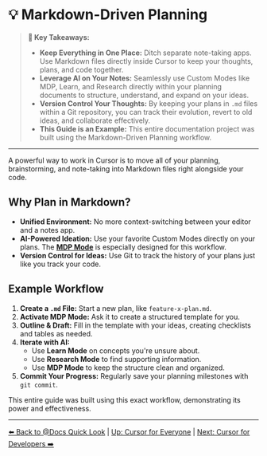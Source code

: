 # 💡 Markdown-Driven Planning

> **🔑 Key Takeaways:**
> 
> - **Keep Everything in One Place:** Ditch separate note-taking apps. Use Markdown files directly inside Cursor to keep your thoughts, plans, and code together.
> - **Leverage AI on Your Notes:** Seamlessly use Custom Modes like MDP, Learn, and Research directly within your planning documents to structure, understand, and expand on your ideas.
> - **Version Control Your Thoughts:** By keeping your plans in `.md` files within a Git repository, you can track their evolution, revert to old ideas, and collaborate effectively.
> - **This Guide is an Example:** This entire documentation project was built using the Markdown-Driven Planning workflow.

---

A powerful way to work in Cursor is to move all of your planning, brainstorming, and note-taking into Markdown files right alongside your code.

## Why Plan in Markdown?

-   **Unified Environment:** No more context-switching between your editor and a notes app.
-   **AI-Powered Ideation:** Use your favorite Custom Modes directly on your plans. The **[MDP Mode](./04-Custom-Modes-Tailoring-Cursor-to-You/04c-Mode-Spotlight-MDP.md)** is especially designed for this workflow.
-   **Version Control for Ideas:** Use Git to track the history of your plans just like you track your code.

## Example Workflow

1.  **Create a `.md` File:** Start a new plan, like `feature-x-plan.md`.
2.  **Activate MDP Mode:** Ask it to create a structured template for you.
3.  **Outline & Draft:** Fill in the template with your ideas, creating checklists and tables as needed.
4.  **Iterate with AI:**
    -   Use **Learn Mode** on concepts you're unsure about.
    -   Use **Research Mode** to find supporting information.
    -   Use **MDP Mode** to keep the structure clean and organized.
5.  **Commit Your Progress:** Regularly save your planning milestones with `git commit`.

This entire guide was built using this exact workflow, demonstrating its power and effectiveness.

---

[⬅️ Back to @Docs Quick Look](./07-Quick-Look-The-Docs-Feature.md) | [Up: Cursor for Everyone](../README.md) | [Next: Cursor for Developers ➡️](../02-Cursor-for-Developers/README.md) 